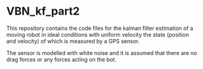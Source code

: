 # VBN_kf_part2
This repository contains the code files for the kalman filter estimation of a moving robot in ideal conditions with uniform velocity the state (position and velocity) of which is measured by a GPS sensor.

The sensor is modelled with white noise and it is assumed that there are no drag forces or any forces acting on the bot.
